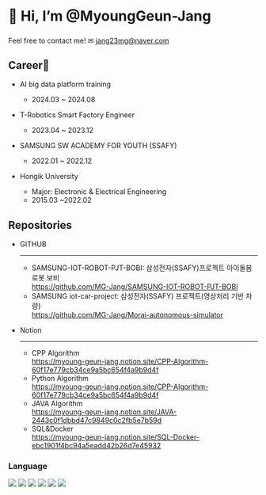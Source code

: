 # 👋 Hi, I’m @MyoungGeun-Jang<h5>

Feel free to contact me!
  ✉ jang23mg@naver.com
  
## Career🎯
- AI big data platform training
  - 2024.03 ~ 2024.08
  
- T-Robotics Smart Factory Engineer
  - 2023.04 ~ 2023.12

- SAMSUNG SW ACADEMY FOR YOUTH (SSAFY) 
  - 2022.01 ~ 2022.12

- Hongik University
  - Major: Electronic & Electrical Engineering
  - 2015.03 ~2022.02

 ## Repositories
- GITHUB <hr>
  - SAMSUNG-IOT-ROBOT-PJT-BOBI:
  삼성전자(SSAFY)프로젝트 아이돌봄 로봇 보비 <br/>
  https://github.com/MG-Jang/SAMSUNG-IOT-ROBOT-PJT-BOBI
  - SAMSUNG iot-car-project: 삼성전자(SSAFY) 프로젝트(영상처리 기반 차량) <br/>
  https://github.com/MG-Jang/Morai-autonomous-simulator
 
- Notion <hr>
  - CPP Algorithm <br/>
  https://myoung-geun-jang.notion.site/CPP-Algorithm-60f17e779cb34ce9a5bc654f4a9b9d4f
  - Python Algorithm <br/>
  https://myoung-geun-jang.notion.site/CPP-Algorithm-60f17e779cb34ce9a5bc654f4a9b9d4f
  - JAVA Algorithm <br/>
  https://myoung-geun-jang.notion.site/JAVA-2443c0f1dbbd47c9849c0c2fb5e7b59d
  - SQL&Docker <br/>
  https://myoung-geun-jang.notion.site/SQL-Docker-ebc1901f4bc94a5eadd42b26d7e45932

### Language
<div>
 <img src="https://img.shields.io/badge/C++-100%25-yellowgreen?style=for-the-badge&logo=c%2b%2b">
 <img src="https://img.shields.io/badge/Python-100%25-blue?style=for-the-badge&logo=python">
 <img src="https://img.shields.io/badge/java-70%25-yellowgreen?style=for-the-badge&logo=java">
 <img src="https://img.shields.io/badge/opencv-100%25-blue?style=for-the-badge&logo=opencv">
 <img src="https://img.shields.io/badge/Assenbly-50%25-9cf?style=for-the-badge&logo=Assembly">
 <img src="https://img.shields.io/badge/SQL-70%25-ff8e7f?style=for-the-badge&logo=MySQL">
</div>

<!---
MG-Jang/MG-Jang is a ✨ special ✨ repository because its `README.md` (this file) appears on your GitHub profile.
You can click the Preview link to take a look at your changes.
--->
